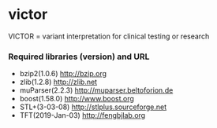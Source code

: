 # victor
VICTOR = variant interpretation for clinical testing or research

### Required libraries (version) and URL

* bzip2(1.0.6)		http://bzip.org
* zlib(1.2.8)		http://zlib.net
* muParser(2.2.3)	http://muparser.beltoforion.de
* boost(1.58.0)		http://www.boost.org
* STL+(3-03-08)		http://stlplus.sourceforge.net
* TFT(2019-Jan-03)	http://fengbjlab.org
